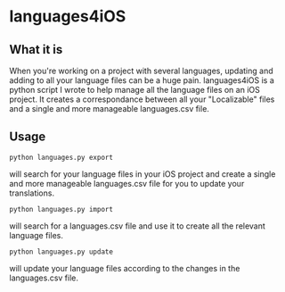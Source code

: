 # languages4iOS

## What it is

When you're working on a project with several languages, updating and adding to all your language files can be a huge pain.
languages4iOS is a python script I wrote to help manage all the language files on an iOS project.
It creates a correspondance between all your "Localizable" files and a single and more manageable languages.csv file.

## Usage 
```
python languages.py export
```
will search for your language files in your iOS project and create a single and more manageable languages.csv file for you to update your translations.

```
python languages.py import
```
will search for a languages.csv file and use it to create all the relevant language files.

```
python languages.py update
```
will update your language files according to the changes in the languages.csv file.
